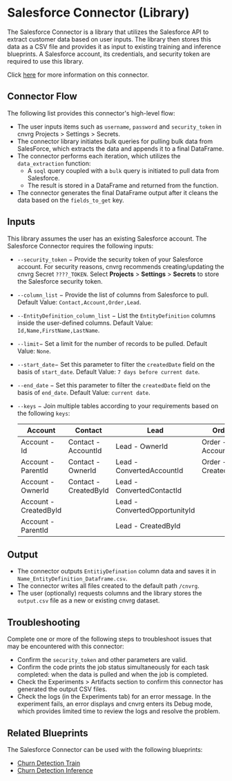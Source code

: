 # Salesforce Connector (Library)
The Salesforce Connector is a library that utilizes the Salesforce API to extract customer data based on user inputs. The library then stores this data as a CSV file and provides it as input to existing training and inference blueprints. A Salesforce account, its credentials, and security token are required to use this library.

Click [here](https://github.com/cnvrg/data-connectors/tree/master/salesforce_connector) for more information on this connector.

## Connector Flow
The following list provides this connector's high-level flow:
- The user inputs items such as `username`, `password` and  `security_token` in cnvrg Projects > Settings > Secrets.
- The connector library initiates bulk queries for pulling bulk data from SalesForce, which extracts the data and appends it to a final DataFrame.
- The connector performs each iteration, which utilizes the `data_extraction` function:
    - A `soql` query coupled with a `bulk` query is initiated to pull data from Salesforce.
    - The result is stored in a DataFrame and returned from the function.
- The connector generates the final DataFrame output after it cleans the data based on the `fields_to_get` key.

## Inputs
This library assumes the user has an existing Salesforce account. The Salesforce Connector requires the following inputs:
- `--security_token` − Provide the security token of your Salesforce account. For security reasons, cnvrg recommends creating/updating the cnvrg Secret `????_TOKEN`. Select **Projects** > **Settings** > **Secrets** to store the Salesforce security token.
- `--column_list` − Provide the list of columns from Salesforce to pull. Default Value: `Contact,Account,Order,Lead`.
- `--EntityDefinition_column_list` − List the `EntityDefinition` columns inside the user-defined columns. Default Value: `Id,Name,FirstName,LastName`.
- `--limit`− Set a limit for the number of records to be pulled. Default Value: `None`.
- `--start_date`− Set this parameter to filter the `createdDate` field on the basis of `start_date`. Default Value: `7 days before current date`.
- `--end_date` − Set this parameter to filter the `createdDate` field on the basis of `end_date`. Default Value: `current date`.
- `--keys` − Join multiple tables according to your requirements based on the following `keys`:

  |Account |Contact |Lead |Order |
  |---|---|---|---|
  |Account - Id |Contact - AccountId |Lead - OwnerId |Order - AccountId |
  |Account - ParentId |Contact - OwnerId |Lead - ConvertedAccountId |Order - CreatedById |
  |Account - OwnerId |Contact - CreatedById |Lead - ConvertedContactId | |
  |Account - CreatedById | |Lead - ConvertedOpportunityId | |
  |Account - ParentId | |Lead - CreatedById | |

## Output
- The connector outputs `EntitiyDefination` column data and saves it in `Name_EntityDefinition_Dataframe.csv`.
- The connector writes all files created to the default path `/cnvrg`.
- The user (optionally) requests columns and the library stores the `output.csv` file as a new or existing cnvrg dataset.

## Troubleshooting
Complete one or more of the following steps to troubleshoot issues that may be encountered with this connector:
- Confirm the `security_token` and other parameters are valid.
- Confirm the code prints the job status simultaneously for each task completed: when the data is pulled and when the job is completed.
- Check the Experiments > Artifacts section to confirm this connector has generated the output CSV files.
- Check the logs (in the Experiments tab) for an error message. In the experiment fails, an error displays and cnvrg enters its Debug mode, which provides limited time to review the logs and resolve the problem.

## Related Blueprints
The Salesforce Connector can be used with the following blueprints:
- [Churn Detection Train](https://metacloud.cloud.cnvrg.io/marketplace/blueprints/churn-detection-train)
- [Churn Detection Inference](https://metacloud.cloud.cnvrg.io/marketplace/blueprints/churn-detection-inference)
